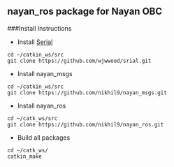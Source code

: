 ## nayan_ros package for Nayan OBC

###Install Instructions
* Install [Serial](http://github.com/wjwwood/serial)
   
```
cd ~/catkin_ws/src
git clone https://github.com/wjwwood/srial.git
```

* Install nayan_msgs

```
cd ~/catkin_ws/src
git clone https://github.com/nikhil9/nayan_msgs.git
```

* Install nayan_ros

```
cd ~/catk_ws/src
git clone https://github.com/nikhil9/nayan_ros.git
```

* Build all packages

```
cd ~/catk_ws/
catkin_make
```
